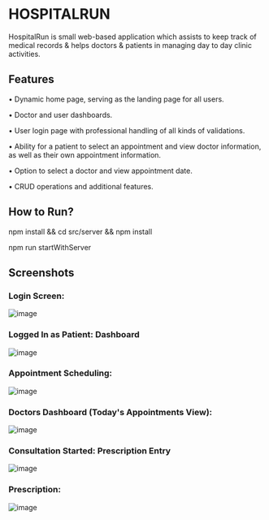 # HOSPITALRUN
HospitalRun is small web-based application which assists to keep track of medical records & helps doctors & patients in managing day to day clinic activities.

## Features

•	Dynamic home page, serving as the landing page for all users.

•	Doctor  and user dashboards.

•	User login page with professional handling of all kinds of validations.

•	Ability for a patient to select an appointment and view doctor information, as well as their own appointment information.

•	Option to select a doctor and view appointment date.

•	CRUD operations and additional features.

## How to Run?


npm install && cd src/server && npm install

npm run startWithServer


## Screenshots

### Login Screen:

![image](https://user-images.githubusercontent.com/35887757/231708853-f11f36ad-baf6-4514-bf68-1b2a7819e842.png)


### Logged In as Patient: Dashboard

![image](https://user-images.githubusercontent.com/35887757/231708977-07f43184-a7a4-42b1-9e2c-a742a1eb7663.png)
 

### Appointment Scheduling:

![image](https://user-images.githubusercontent.com/35887757/231709060-3daf58b7-2905-41fa-adbf-87057f67f2fd.png)

 
### Doctors Dashboard (Today's Appointments View):
 
![image](https://user-images.githubusercontent.com/35887757/231709107-f84e4a60-a868-4075-97eb-5158938d6bec.png)


### Consultation Started: Prescription Entry

![image](https://user-images.githubusercontent.com/35887757/231709168-5958842a-1f18-4fab-9748-33da7d6bb769.png)

 
### Prescription:
 
![image](https://user-images.githubusercontent.com/35887757/231709225-221eef6e-fa25-44fc-a5e8-aef0a992ad17.png)








